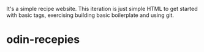 It's a simple recipe website. 
This iteration is just simple HTML to get started with basic tags, exercising building basic boilerplate and using git.
# odin-recepies